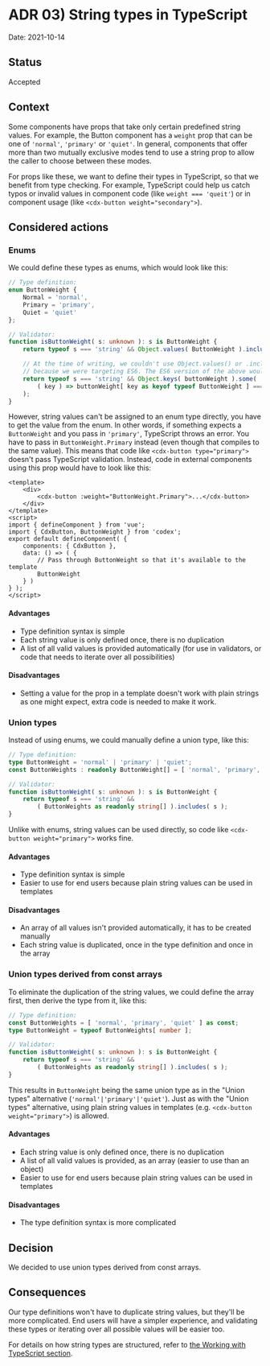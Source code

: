 # ADR 03) String types in TypeScript

Date: 2021-10-14

## Status

Accepted

## Context
Some components have props that take only certain predefined string values. For example, the Button
component has a `weight` prop that can be one of `'normal'`, `'primary'` or `'quiet'`. In general,
components that offer more than two mutually exclusive modes tend to use a string prop to allow
the caller to choose between these modes.

For props like these, we want to define their types in TypeScript, so that we benefit from type
checking. For example, TypeScript could help us catch typos or invalid values in component code
(like `weight === 'queit'`) or in component usage (like `<cdx-button weight="secondary">`).

## Considered actions

### Enums
We could define these types as enums, which would look like this:
```typescript
// Type definition:
enum ButtonWeight {
	Normal = 'normal',
	Primary = 'primary',
	Quiet = 'quiet'
};

// Validator:
function isButtonWeight( s: unknown ): s is ButtonWeight {
	return typeof s === 'string' && Object.values( ButtonWeight ).includes( s );

	// At the time of writing, we couldn't use Object.values() or .includes() yet
	// because we were targeting ES6. The ES6 version of the above would be:
	return typeof s === 'string' && Object.keys( buttonWeight ).some(
		( key ) => buttonWeight[ key as keyof typeof ButtonWeight ] === val
	);
}
```
However, string values can't be assigned to an enum type directly, you have to get the value
from the enum. In other words, if something expects a `ButtonWeight` and you pass in `'primary'`,
TypeScript throws an error. You have to pass in `ButtonWeight.Primary` instead (even though that
compiles to the same value). This means that code like `<cdx-button type="primary">` doesn't pass
TypeScript validation. Instead, code in external components using this prop
would have to look like this:
```vue
<template>
	<div>
		<cdx-button :weight="ButtonWeight.Primary">...</cdx-button>
	</div>
</template>
<script>
import { defineComponent } from 'vue';
import { CdxButton, ButtonWeight } from 'codex';
export default defineComponent( {
	components: { CdxButton },
	data: () => ( {
		// Pass through ButtonWeight so that it's available to the template
		ButtonWeight
	} )
} );
</script>
```

#### Advantages
- Type definition syntax is simple
- Each string value is only defined once, there is no duplication
- A list of all valid values is provided automatically (for use in validators, or code that
  needs to iterate over all possibilities)

#### Disadvantages
- Setting a value for the prop in a template doesn't work with plain strings as one might expect,
  extra code is needed to make it work.

### Union types
Instead of using enums, we could manually define a union type, like this:
```typescript
// Type definition:
type ButtonWeight = 'normal' | 'primary' | 'quiet';
const ButtonWeights : readonly ButtonWeight[] = [ 'normal', 'primary', 'quiet' ];

// Validator:
function isButtonWeight( s: unknown ): s is ButtonWeight {
	return typeof s === 'string' &&
		( ButtonWeights as readonly string[] ).includes( s );
}
```
Unlike with enums, string values can be used directly, so code like `<cdx-button weight="primary">`
works fine.

#### Advantages
- Type definition syntax is simple
- Easier to use for end users because plain string values can be used in templates

#### Disadvantages
- An array of all values isn't provided automatically, it has to be created manually
- Each string value is duplicated, once in the type definition and once in the array

### Union types derived from const arrays
To eliminate the duplication of the string values, we could define the array first, then
derive the type from it, like this:
```typescript
// Type definition:
const ButtonWeights = [ 'normal', 'primary', 'quiet' ] as const;
type ButtonWeight = typeof ButtonWeights[ number ];

// Validator:
function isButtonWeight( s: unknown ): s is ButtonWeight {
	return typeof s === 'string' &&
		( ButtonWeights as readonly string[] ).includes( s );
}
```
This results in `ButtonWeight` being the same union type as in the "Union types" alternative
(`'normal'|'primary'|'quiet'`). Just as with the "Union types" alternative, using plain string
values in templates (e.g. `<cdx-button weight="primary">`) is allowed.

#### Advantages
- Each string value is only defined once, there is no duplication
- A list of all valid values is provided, as an array (easier to use than an object)
- Easier to use for end users because plain string values can be used in templates

#### Disadvantages
- The type definition syntax is more complicated

## Decision
We decided to use union types derived from const arrays.

## Consequences

Our type definitions won't have to duplicate string values, but they'll be more complicated.
End users will have a simpler experience, and validating these types or iterating over all possible
values will be easier too.

For details on how string types are structured, refer to [the Working with TypeScript section](../../contributing/typescript#string-types).